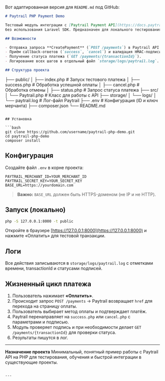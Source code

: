 Вот адаптированная версия для `README.md` под GitHub:

```markdown
# Paytrail PHP Payment Demo

Тестовый модуль интеграции с [Paytrail Payment API](https://docs.paytrail.com/) на **чистом PHP**  
без использования Laravel SDK. Предназначен для локального тестирования и отладки логики оплаты.

## Возможности

- Отправка запроса **CreatePayment** (`POST /payments`) в Paytrail API.
- Приём callback-ответов (`success`, `cancel`) и валидация HMAC-подписи.
- Получение статуса платежа (`GET /payments/{transactionId}`).
- Логирование всех шагов в отдельный файл `storage/logs/paytrail.log`.

## Структура проекта

```

├── public/
│   ├── index.php          # Запуск тестового платежа
│   ├── success.php        # Обработка успешной оплаты
│   ├── cancel.php         # Обработка отмены
│   ├── status.php         # Запрос статуса платежа
├── src/
│   └── Paytrail.php       # Класс для работы с API
├── storage/
│   └── logs/
│       └── paytrail.log   # Лог-файл Paytrail
├── .env                   # Конфигурация (ID и ключ мерчанта)
├── composer.json
└── README.md

````

## Установка

```bash
git clone https://github.com/username/paytrail-php-demo.git
cd paytrail-php-demo
composer install
````

## Конфигурация

Создайте файл `.env` в корне проекта:

```env
PAYTRAIL_MERCHANT_ID=YOUR_MERCHANT_ID
PAYTRAIL_SECRET_KEY=YOUR_SECRET_KEY
BASE_URL=https://yourdomain.com
```

> **Важно:** `BASE_URL` должен быть HTTPS-доменом (не IP и не HTTP).

## Запуск (локально)

```bash
php -S 127.0.0.1:8000 -t public
```

Откройте в браузере [https://127.0.0.1:8000](https://127.0.0.1:8000)
и нажмите «Оплатить» для тестовой транзакции.

## Логи

Все действия записываются в `storage/logs/paytrail.log` с отметками времени, transactionId и статусами подписей.

## Жизненный цикл платежа

1. Пользователь нажимает **«Оплатить»**.
2. Происходит запрос `POST /payments` → Paytrail возвращает `href` для перехода на страницу оплаты.
3. Пользователь выбирает метод оплаты и подтверждает платёж.
4. Paytrail перенаправляет на `success.php` или `cancel.php` с параметрами и подписью.
5. Модуль проверяет подпись и при необходимости делает `GET /payments/{transactionId}` для проверки статуса.
6. Результаты пишутся в лог.

---

**Назначение проекта**
Минимальный, понятный пример работы с Paytrail API на PHP для тестирования, обучения и быстрой интеграции в существующие проекты.

```

---
```
